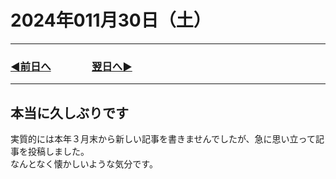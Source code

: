 # 2024年011月30日（土）

---

### [◀️前日へ](https://github.com/yuasys/chatty-journal/blob/main/2024/05/2024-05-20.md)&emsp;&emsp;&emsp;&emsp;[翌日へ▶️](https://github.com/yuasys/chatty-journal/blob/main/2024/11/2024-11-30.md)

---

## 本当に久しぶりです  

実質的には本年３月末から新しい記事を書きませんでしたが、急に思い立って記事を投稿しました。  
なんとなく懐かしいような気分です。  
